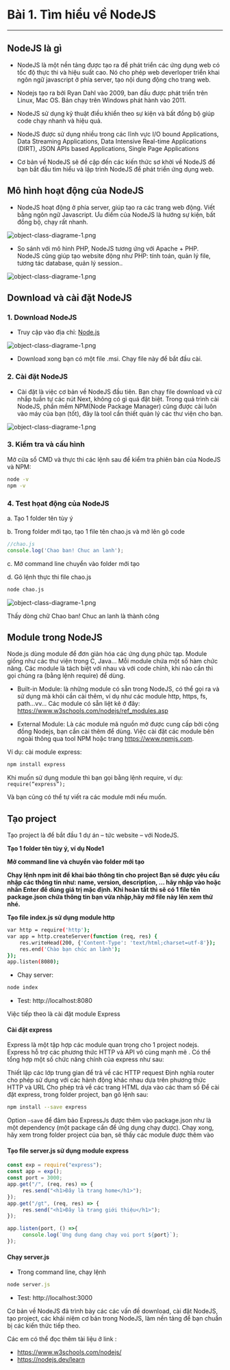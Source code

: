 <!-- ---
layout: Post
title: Tìm hiểu về NodeJS và xử lý request đơn giản
subtitle: Lập trình NodeJS
author: Theanishtar
date: 2023-05-31
useHeaderImage: true
headerImage: /img/in-post/2020-08-22/header.jpg
headerMask: rgba(33, 77, 92, 0.599)
permalinkPattern: /ebook/nodejs/:slug/
tags:
  - NodeJS
---

NodeJS là một thư viện (đôi khi còn được xem như một framework) của ngôn ngữ lập trình JavaScript. Cùng mình xây dựng server đơn giản với NodeJS nha -->


<!-- more -->

# Bài 1. Tìm hiểu về NodeJS

---
<!-- NodeJS được thịnh hành dạo gần đây và được rất nhiều lập trình viên ưa chuộng, với cú pháp ngắn gọn, đơn giản NodeJS ngày càng được cộng đồng phát triển và học tập một cách mạnh mẻ.

Khi học NodeJS bạn có thể phát triển các webapp phía BackEnd bằng NestJS (một framework của NodeJS) -->


## NodeJS là gì

- NodeJS là một nền tảng được tạo ra để phát triển các ứng dụng web có tốc độ thực thi và hiệu suất cao. Nó cho phép web deverloper triển khai ngôn ngữ javascript ở phía server, tạo nội dung động cho trang web.

- Nodejs tạo ra bởi Ryan Dahl vào 2009, ban đầu được phát triển trên Linux, Mac OS. Bản chạy trên Windows phát hành vào 2011.

- NodeJS sử dụng kỹ thuật điều khiển theo sự kiện và bất đồng bộ giúp code chạy nhanh và hiệu quả.

- NodeJS được sử dụng nhiều trong các lĩnh vực I/O bound Applications, Data Streaming Applications, Data Intensive Real-time Applications (DIRT), JSON APIs based Applications, Single Page Applications

- Cơ bản về NodeJS sẽ đề cập đến các kiến thức sơ khời về NodeJS để bạn bắt đầu tìm hiểu và lập trình NodeJS để phát triển ứng dụng web.

## Mô hình hoạt động của NodeJS

- NodeJS hoạt động ở phía server, giúp tạo ra các trang web động. Viết bằng ngôn ngữ Javascript. Ưu điểm của NodeJS là hướng sự kiện, bất đồng bộ, chạy rất nhanh.

![object-class-diagrame-1.png](https://github.com/danqth/images/blob/main/angurvad/nodejs/session1/mo-hinh-hoat-dong-cua-nodejs.png?raw=true)

- So sánh với mô hình PHP, NodeJS tương ứng với Apache + PHP. NodeJS cũng giúp tạo website động như PHP: tính toán, quản lý file, tương tác database, quản lý session..

![object-class-diagrame-1.png](https://github.com/danqth/images/blob/main/angurvad/nodejs/session1/mo-hinh-hoat-dong-php.png?raw=true)

## Download và cài đặt NodeJS

### 1. Download NodeJS

- Truy cập vào địa chỉ: [Node.js](https://nodejs.org/en/download/)

![object-class-diagrame-1.png](https://github.com/danqth/images/blob/main/angurvad/nodejs/session1/download-nodejs.png?raw=true)

- Download xong bạn có một file .msi. Chạy file này để bắt đầu cài.

### 2. Cài đặt NodeJS

- Cài đặt là việc cơ bản về NodeJS đầu tiên. Bạn chạy file download và cứ nhắp tuần tự các nút Next, không có gì quá đặt biệt.  Trong quá trình cài NodeJS, phần mềm NPM(Node Package Manager)  cũng được cài luôn vào máy của bạn (tốt),  đây là tool cần thiết quản lý các thư viện cho bạn.

![object-class-diagrame-1.png](https://github.com/danqth/images/blob/main/angurvad/nodejs/session1/cai-dat-nodejs.png?raw=true)

### 3. Kiểm tra và cấu hình
Mở cửa sổ CMD và thực thi các lệnh sau để kiểm tra phiên bản của NodeJS và NPM:

```bash
node -v
npm -v
```

### 4. Test họat động của NodeJS

a. Tạo 1 folder  tên tùy ý

b. Trong folder mới tạo, tạo 1 file tên chao.js và mở lên gõ code

```js
//chao.js
console.log('Chao ban! Chuc an lanh');
```
c. Mở command line chuyển vào folder mới tạo

d. Gõ lệnh thực thi file chao.js

```bash
node chao.js
```

![object-class-diagrame-1.png](https://github.com/danqth/images/blob/main/angurvad/nodejs/session1/node-chao.png?raw=true)

Thấy dòng chữ Chao ban! Chuc an lanh là thành công

## Module trong NodeJS
Node.js dùng module để đơn giản hóa các ứng dụng phức tạp. Module giống như các thư viện trong C, Java… Mỗi module chứa một số hàm chức năng. Các module là tách biệt với nhau và với code chính, khi nào cần thì gọi chúng ra (bằng lệnh require) để dùng.

- Built-in Module: là những module có sẵn trong NodeJS, có thể gọi ra và sử dụng mà khỏi cần cài thêm, ví dụ như các module http, https, fs, path…vv… Các module có sẵn liệt kê ở đây: https://www.w3schools.com/nodejs/ref_modules.asp

- External Module: Là các module mã nguồn mở được cung cấp bởi cộng đồng Nodejs, bạn cần cài thêm để dùng. Việc cài đặt các module bên ngoài thông qua tool NPM hoặc trang https://www.npmjs.com. 

Ví dụ: cài module express: 
```bash
npm install express
```
Khi muốn sử dụng module thì bạn gọi bằng lệnh require, ví dụ:  `require(“express”);`

Và bạn cũng có thể tự viết ra các module mới nếu muốn.

## Tạo project
Tạo project là để bắt đầu 1 dự án – tức website – với NodeJS.

**Tạo 1 folder tên tùy ý, ví dụ Node1**

**Mở command line và chuyển vào folder mới tạo**

**Chạy lệnh npm init để khai báo thông tin cho project Bạn sẽ được yêu cầu nhập các thông tin như: name, version, description, … hãy nhập vào hoặc nhấn Enter để dùng giá trị mặc định. Khi hoàn tất thì sẽ có 1 file tên package.json chứa thông tin bạn vừa nhập,hãy mở file này lên xem thử nhé.**

**Tạo file index.js sử dụng module http**
```bash
var http = require('http');
var app = http.createServer(function (req, res) {
    res.writeHead(200, {'Content-Type': 'text/html;charset=utf-8'});  
    res.end('Chào bạn chúc an lành');
});
app.listen(8080);
```

- Chạy server:
```bash
node index
```

- Test:  http://localhost:8080

Việc tiếp theo là cài đặt module Express

#### Cài đặt express

Express là một tập hợp các module quan trọng cho 1 project nodejs. Express hỗ trợ các phương thức HTTP và API vô cùng mạnh mẽ . Có thể tổng hợp một số chức năng chính của express như sau:

Thiết lập các lớp trung gian để trả về các HTTP request
Định nghĩa router cho phép sử dụng với các hành động khác nhau dựa trên phương thức HTTP và URL
Cho phép trả về các trang HTML dựa vào các tham số
Để cài đặt express, trong folder project, bạn gõ lệnh sau:

```bash
npm install --save express
```
Option `–save` để đảm bảo ExpressJs được thêm vào package.json như là một dependency (một package cần để ứng dụng chạy được).  Chạy xong,  hãy xem trong folder project của bạn, sẽ thấy các module được thêm vào

#### Tạo file server.js sử dụng module express

```js
const exp = require("express");
const app = exp();
const port = 3000;
app.get("/", (req, res) => {
     res.send("<h1>Đây là trang home</h1>");
});
app.get("/gt", (req, res) => {
     res.send("<h1>Đây là trang giới thiệu</h1>");
});

app.listen(port, () =>{
     console.log(`Ung dung dang chay voi port ${port}`);
});
```

#### Chạy server.js

- Trong command line, chạy lệnh
```js
node server.js
```
- Test:  http://localhost:3000

Cơ bản về NodeJS đã trình bày các các vấn đề download, cài đặt NodeJS, tạo project, các khái niệm cơ bản trong NodeJS, làm nền tảng để bạn chuẩn bị các kiến thức tiếp theo.

Các em có thể đọc thêm tài liệu ở link : 
- https://www.w3schools.com/nodejs/ 
- https://nodejs.dev/learn
